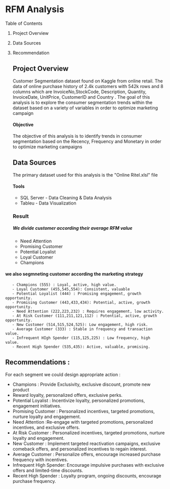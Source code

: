 # RFM Analysis
Table of Contents
1. Project Overview
2. Data Sources
3. Recommendation

   ## Project Overview
   Customer Segmentation dataset found on Kaggle from online retail. The data of online purchase history of 2.4k customers with  542k rows and 8 columns
   which are InvoiceNo,StockCode, Description, Quantity, InvoiceDate, UnitPrice, CustomerID and Country .
   The goal of this analysis is to explore the consumer segmentation trends within the dataset based on a variety of variables in order to optimize marketing campaign

   #### Objective
   The objective of this analysis is to identify trends in consumer segmentation based on the  Recency, Frequency and Monetary in order to optimize marketing campaigns

   ## Data Sources
   The primary dataset used for this analysis is the "Online Ritel.xlsl" file

   #### Tools
   - SQL Server - Data Cleaning & Data Analysis
   - Tableu - Data Visualization
  
   ### Result
   ##### We divide customer according their average RFM value
     - Need Attention
     - Promising Customer
     - Potential Loyalist
     - Loyal Customer
     - Champions

  #### we also segmneting customer according the marketing strategy
       - Champions (555) : Loyal, active, high value.
       - Loyal Customer (455,545,554): Consistent, valuable
       - Potential Loyalist (444) : Promising engagement, growth opportunity.
       - Promising Customer (443,433,434): Potential, active, growth opportunity. 
       - Need Attention (222,223,232) : Requires engagement, low activity. 
       - At Risk Customer (111,211,121,112) : Potential, active, growth opportunity. 
       - New Customer (514,515,524,525): Low engagement, high risk. 
       - Average Customer (333) : Stable in frequency and transaction value. 
       - Infrequent HIgh Spender (115,125,225) : Low frequency, high value. 
       - Recent High Spender (535,435): Active, valuable, promising. 


 ## Recommendations :
  For each segment we could design appropriate action :
- Champions : Provide Exclusivity, exclusive discount, promote new product
- Reward loyalty, personalized offers, exclusive perks.
- Potential Loyalist : Incentivize loyalty, personalized promotions, engagement initiatives.
- Promising Customer : Personalized incentives, targeted promotions, nurture loyalty and engagement.
- Need Attention :Re-engage with targeted promotions, personalized incentives, and exclusive offers.
- At Risk Customer : Personalized incentives, targeted promotions, nurture loyalty and engagement.
- New Customer : Implement targeted reactivation campaigns, exclusive comeback offers, and personalized incentives to regain interest.
- Average Customer : Personalize offers, encourage increased purchase frequency with incentives.
- Infrequent High Spender:  Encourage impulsive purchases with exclusive offers and limited-time discounts.
- Recent High Spender : Loyalty program, ongoing discounts, encourage purchase frequency.
 
      
   
     
